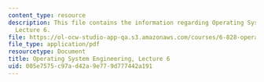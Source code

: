 ```yaml
---
content_type: resource
description: This file contains the information regarding Operating System Engineering,
  Lecture 6.
file: https://ol-ocw-studio-app-qa.s3.amazonaws.com/courses/6-828-operating-system-engineering-fall-2012/005e7575c97ad42a9e779d777442a191_MIT6_828F12_lec6_notes.pdf
file_type: application/pdf
resourcetype: Document
title: Operating System Engineering, Lecture 6
uid: 005e7575-c97a-d42a-9e77-9d777442a191
---
```

